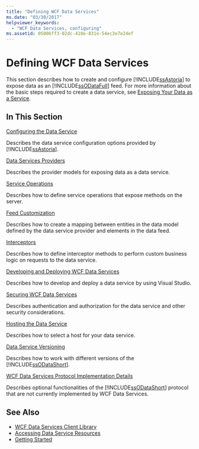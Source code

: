 ```yaml
---
title: "Defining WCF Data Services"
ms.date: "03/30/2017"
helpviewer_keywords:
  - "WCF Data Services, configuring"
ms.assetid: 05006ff3-02dc-410e-831e-54ec3e7e24ef
---
```

# Defining WCF Data Services

This section describes how to create and configure [!INCLUDE[ssAstoria](../../../../includes/ssastoria-md.md)] to expose data as an [!INCLUDE[ssODataFull](../../../../includes/ssodatafull-md.md)] feed. For more information about the basic steps required to create a data service, see [Exposing Your Data as a Service](../../../../docs/framework/data/wcf/exposing-your-data-as-a-service-wcf-data-services.md).

## In This Section

 [Configuring the Data Service](../../../../docs/framework/data/wcf/configuring-the-data-service-wcf-data-services.md)

 Describes the data service configuration options provided by [!INCLUDE[ssAstoria](../../../../includes/ssastoria-md.md)].

 [Data Services Providers](../../../../docs/framework/data/wcf/data-services-providers-wcf-data-services.md)

 Describes the provider models for exposing data as a data service.

 [Service Operations](../../../../docs/framework/data/wcf/service-operations-wcf-data-services.md)

 Describes how to define service operations that expose methods on the server.

 [Feed Customization](../../../../docs/framework/data/wcf/feed-customization-wcf-data-services.md)

 Describes how to create a mapping between entities in the data model defined by the data service provider and elements in the data feed.

 [Interceptors](../../../../docs/framework/data/wcf/interceptors-wcf-data-services.md)

 Describes how to define interceptor methods to perform custom business logic on requests to the data service.

 [Developing and Deploying WCF Data Services](../../../../docs/framework/data/wcf/developing-and-deploying-wcf-data-services.md)

 Describes how to develop and deploy a data service by using Visual Studio.

 [Securing WCF Data Services](../../../../docs/framework/data/wcf/securing-wcf-data-services.md)

 Describes authentication and authorization for the data service and other security considerations.

 [Hosting the Data Service](../../../../docs/framework/data/wcf/hosting-the-data-service-wcf-data-services.md)

 Describes how to select a host for your data service.

 [Data Service Versioning](../../../../docs/framework/data/wcf/data-service-versioning-wcf-data-services.md)

 Describes how to work with different versions of the [!INCLUDE[ssODataShort](../../../../includes/ssodatashort-md.md)].

 [WCF Data Services Protocol Implementation Details](../../../../docs/framework/data/wcf/wcf-data-services-protocol-implementation-details.md)

 Describes optional functionalities of the [!INCLUDE[ssODataShort](../../../../includes/ssodatashort-md.md)] protocol that are not currently implemented by WCF Data Services.

## See Also

- [WCF Data Services Client Library](../../../../docs/framework/data/wcf/wcf-data-services-client-library.md)
- [Accessing Data Service Resources](../../../../docs/framework/data/wcf/accessing-data-service-resources-wcf-data-services.md)
- [Getting Started](../../../../docs/framework/data/wcf/getting-started-with-wcf-data-services.md)
